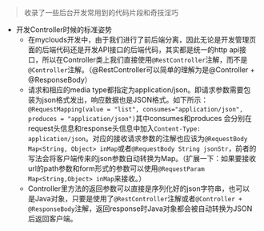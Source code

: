 > 收录了一些后台开发常用到的代码片段和奇技淫巧  

- 开发Controller时候的标准姿势  
   - 在myclouds开发中，由于我们进行了前后端分离，因此无论是开发管理页面的后端代码还是开发API接口的后端代码，其实都是统一的http api接口，所以在Controller类上我们直接使用`@RestController`注解，而不是`@Controller`注解。（@RestController可以简单的理解为是@Controller + @ResponseBody）
   - 请求和相应的media type都指定为application/json。即请求参数需要包装为json格式发出，响应数据也是JSON格式。如下所示：`@RequestMapping(value = "list", consumes="application/json", produces = "application/json")`其中consumes和produces 会分别在request头信息和response头信息中加入`Content-Type: application/json`。对应的接收请求参数的注解也应该为`@RequestBody Map<String, Object> inMap`或者`@RequestBody String jsonStr`，前者的写法会将客户端传来的json参数自动转换为Map。（扩展一下：如果要接收url的path参数和form形式的参数可以使用`@RequestParam Map<String,Object> inMap`来接收。）
   - Controller里方法的返回参数可以直接是序列化好的json字符串，也可以是Java对象，只要是使用了`@RestController`注解或者`@Controller + @ResponseBody`注解，返回response时Java对象都会被自动转换为JSON后返回客户端。